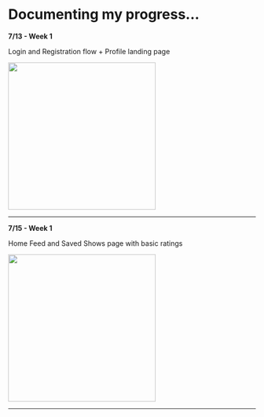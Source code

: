 # Documenting my progress...

**7/13 - Week 1**

Login and Registration flow + Profile landing page

<img src="wt1.gif" width=300>

---

**7/15 - Week 1**

Home Feed and Saved Shows page with basic ratings

<img src="wt2.gif" width=300>

---
